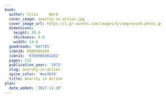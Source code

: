 ```yaml
---
book:
  author: Colin     Ward
  cover_image: anarchy-in-action.jpg
  cover_image_url: https://i.gr-assets.com/images/S/compressed.photo.goodreads.com/books/1176943310l/667765._SX98_.jpg
  dimensions:
    height: 20.0
    thickness: 0.8
    width: 14.6
  goodreads: '667765'
  isbn10: 0900384204
  isbn13: '9780900384202'
  pages: 152
  publication_year: '1973'
  slug: anarchy-in-action
  spine_color: '#ee3629'
  title: Anarchy in Action
plan:
  date_added: '2017-11-20'
---
```

